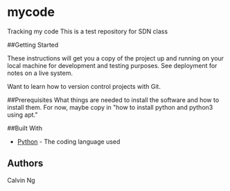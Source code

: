 # mycode
Tracking my code
This is a test repository for SDN class

##Getting Started

These instructions will get you a copy of the project up and running on your local machine 
for development and testing purposes.  See deployment for notes on a live system.

Want to learn how to version control projects with Git.

##Prerequisites
What things are needed to install the software and how to install them. For now, maybe copy in
"how to install python and python3 using apt."


##Built With
* [Python](https://www.python.org/) - The coding language used

## Authors
Calvin Ng

